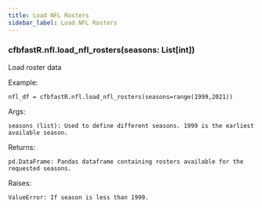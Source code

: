```yaml
---
title: Load NFL Rosters
sidebar_label: Load NFL Rosters
---
```


### cfbfastR.nfl.load_nfl_rosters(seasons: List[int])
Load roster data

Example:

    nfl_df = cfbfastR.nfl.load_nfl_rosters(seasons=range(1999,2021))

Args:

    seasons (list): Used to define different seasons. 1999 is the earliest available season.

Returns:

    pd.DataFrame: Pandas dataframe containing rosters available for the requested seasons.

Raises:

    ValueError: If season is less than 1999.


